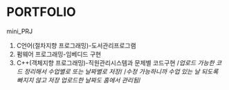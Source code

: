 # PORTFOLIO
mini_PRJ
1. C언어(절차지향 프로그래밍)-도서관리프로그램
2. 펌웨어 프로그래밍-임베디드 구현
3. C++(객체지향 프로그래밍)-직원관리시스템과 문제별 코드구현
   /*업로드 가능한 코드 정리해서 수업별로 또는 날짜별로 저장*/
   /*수정 가능하니까 수업 있는 날 되도록 빠지지 않고 저장 업로드한 날짜도 홈에서 관리됨*/

